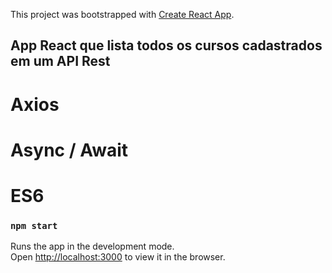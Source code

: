 This project was bootstrapped with [Create React App](https://github.com/facebook/create-react-app).

## App React que lista todos os cursos cadastrados em um API Rest 

# Axios
# Async / Await
# ES6

### `npm start`

Runs the app in the development mode.<br />
Open [http://localhost:3000](http://localhost:3000) to view it in the browser.

